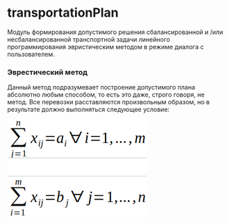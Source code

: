 # transportationPlan
Модуль формирования допустимого решения сбалансированной и /или несбалансированной транспортной задачи линейного программирования эвристическим методом в режиме диалога с пользователем.

### Эврестический метод
Данный метод подразумевает построение допустимого плана абсолютно любым способом, то есть это даже, строго говоря, не метод. Все перевозки расставляются произвольным образом, но в результате должно выполняться следующее условие:

![Formula](https://github.com/demchenkoalexe/transportationPlan/raw/master/image/formula.png)